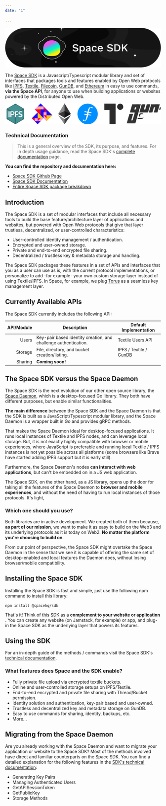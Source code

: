 ```yaml
---
date: "1"

---
```


![](imgs/sdk.png)

The [Space SDK](https://github.com/FleekHQ/space-sdk) is a Javascript/Typescript modular library and set of interfaces that packages tools and features enabled by Open Web protocols like [IPFS](https://ipfs.io/), [Textile](https://textile.io/), [Filecoin](https://filecoin.io/), [GunDB](https://gun.eco/), and [Ethereum](https://ethereum.org/) in easy to use commands, **via the Space API**, for anyone to use when building applications or websites powered by the Distributed Open Web.

![](imgs/protocols1.png)

### **Technical Documentation**
> This is a general overview of the SDK, its purpose, and features. For in depth usage guidance, read the Space SDK's [complete documentation](https://fleekhq.github.io/space-sdk/docs/) page.

**You can find the repository and documentation here:**

* [Space SDK Github Page](https://github.com/FleekHQ/space-sdk)
* [Space SDK Documentation](https://fleekhq.github.io/space-sdk/docs/)
* [Entire Space SDK package breakdown](https://fleekhq.github.io/space-sdk/docs/sdk)

## Introduction
The Space SDK is a set of modular interfaces that include all necessary tools to build the base feature/architecture layer of applications and websites, but powered with Open Web protocols that give that layer trustless, decentralized, or user-controlled characteristics:

- User-controlled identity management / authentication.
- Encrypted and user-owned storage.
- Private and end-to-end encrypted file sharing.
- Decentralized / trustless key & metadata storage and handling.

The Space SDK packages these features in a set of APIs and interfaces that you as a user can use as is, with the current protocol implementations, or personalize to add -for example- your own custom storage layer instead of using Textile/IPFS. In Space, for example, we plug [Torus](https://tor.us/) as a seamless key management layer.

## Currently Available APIs
The Space SDK currently includes the following API:

|API/Module   	|Description  	| Default Implementation
|-:	|-	|-	|
| Users 	|  Key-pair based identity creation, and challenge authentication.	| Textile Users API
| Storage 	|  File, directory, and bucket creation/listing.	| IPFS / Textile / GunDB
| Sharing 	|  **Coming soon!**	|

## The Space SDK versus the Space Daemon
The Space SDK is the next evolution of our other open source library, the [Space Daemon](https://github.com/FleekHQ/space-daemon/), which is a desktop-focused Go library. They both have different purposes, but enable similar functionalities.

**The main difference** between the Space SDK and the Space Daemon is that the SDK is built as a JavaScript/Typescript modular library, and the Space Daemon is a wrapper built in Go and provides gRPC methods.

That makes the Space Daemon ideal for desktop-focused applications. It runs local instances of Textile and IPFS nodes, and can leverage local storage. But, it is not exactly highly compatible with browser or mobile experiences, where JavaScript is preferable and running local Textile / IPFS instances is not yet possible across all platforms (some browsers like Brave have started adding IPFS support but it is early still).

Furthermore, the Space Daemon's nodes **can interact with web applications**, but can't be embedded on in a JS web application.

The Space SDK, on the other hand, as a JS library, opens up the door for taking all the features of the Space Daemon to **browser and mobile experiences**, and without the need of having to run local instances of those protocols. It's light, 

### Which one should you use?
Both libraries are in active development. We created both of them because, **as part of our mission**, we want to make it as easy to build on the Web3 and its underlying protocols as it is today on Web2. **No matter the platform you're choosing to build on**.

From our point of perspective, the Space SDK might overtake the Space Daemon in the sense that we see it is capable of offering the same set of desktop-enabled and local features the Daemon does, without losing browser/mobile compatibility. 

## Installing the Space SDK
Installing the Space SDK is fast and simple, just use the following npm command to install this library:
```
npm install @spacehq/sdk
```
That's it! Think of this SDK as a **complement to your website or application** . You can create any website (on Jamstack, for example) or app, and plug-in the Space SDK as the underlying layer that powers its features.

## Using the SDK
For an in-depth guide of the methods / commands visit the Space SDK's [technical documentation](https://fleekhq.github.io/space-sdk/docs/).

### What features does Space and the SDK enable?


- Fully private file upload via encrypted textile buckets.
- Online and user-controlled storage setups on IPFS/Textile.
- End-to-end encrypted and private file sharing with Thread/Bucket permission.
- Identity solution and authentication, key-pair based and user-owned.
- Trustless and decentralized key and metadata storage on GunDB.
- Easy to use commands for sharing, identity, backups, etc.
- More...

## Migrating from the Space Daemon
Are you already working with the Space Daemon and want to migrate your application or website to the Space SDK? Most of the methods involved have direct and familiar counterparts on the Space SDK. You can find a detailed explanation for the following features in the [SDK's technical documentation](https://fleekhq.github.io/space-sdk/docs/#migrating-from-space-daemon):

- Generating Key Pairs
- Managing Authenticated Users
- GetAPISessionToken
- GetPublicKey
- Storage Methods
